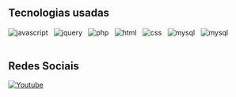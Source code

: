 
<div style="display: inline_block">
  
  ## Tecnologias usadas<br>
  <img align="center" alt="javascript" src="https://img.shields.io/badge/JavaScript-323330?style=for-the-badge&logo=javascript&logoColor=F7DF1E"/>
  &nbsp;
 <img align="center" alt="jquery" src="https://img.shields.io/badge/jQuery-0769AD?style=for-the-badge&logo=jquery&logoColor=white"/>
  &nbsp;
   <img align="center" alt="php" src="https://img.shields.io/badge/PHP-777BB4?style=for-the-badge&logo=php&logoColor=white"/>
  &nbsp;
  <img align="center" alt="html" src="https://img.shields.io/badge/HTML5-E34F26?style=for-the-badge&logo=html5&logoColor=white"/>
  &nbsp;
  <img align="center" alt="css" src="https://img.shields.io/badge/CSS3-1572B6?style=for-the-badge&logo=css3&logoColor=white"/>
  &nbsp;
    <img align="center" alt="mysql" src="https://img.shields.io/badge/MySQL-00000F?style=for-the-badge&logo=mysql&logoColor=white"/>
  &nbsp;
  <img align="center" alt="mysql" src="https://img.shields.io/badge/Bootstrap-563D7C?style=for-the-badge&logo=bootstrap&logoColor=white"/>
  

    
  </div>
  <br>
  
  ## Redes Sociais
  [![Youtube](https://img.shields.io/badge/YouTube-FF0000?style=for-the-badge&logo=youtube&logoColor=white)](https://www.youtube.com/@botzinhumilde)
  
  

